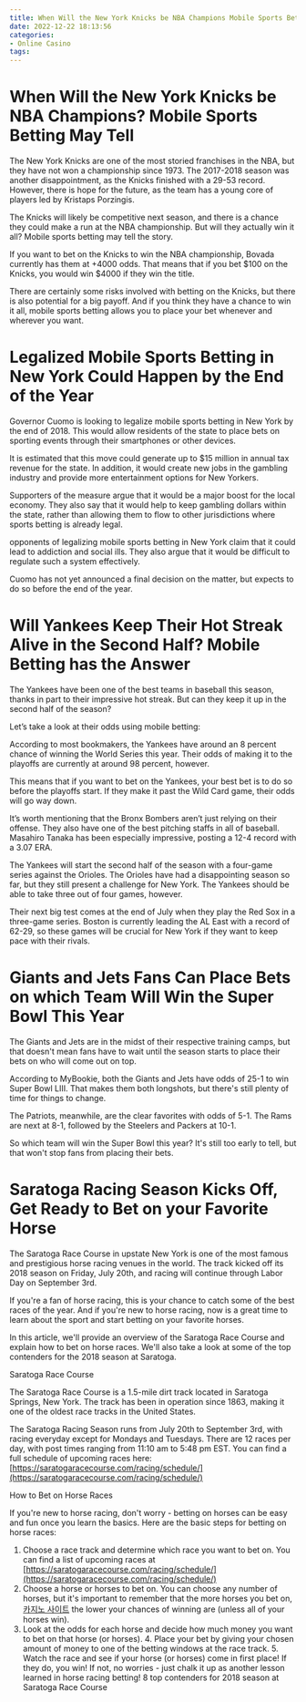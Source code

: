 ```yaml
---
title: When Will the New York Knicks be NBA Champions Mobile Sports Betting May Tell
date: 2022-12-22 18:13:56
categories:
- Online Casino
tags:
---
```



#  When Will the New York Knicks be NBA Champions? Mobile Sports Betting May Tell

The New York Knicks are one of the most storied franchises in the NBA, but they have not won a championship since 1973. The 2017-2018 season was another disappointment, as the Knicks finished with a 29-53 record. However, there is hope for the future, as the team has a young core of players led by Kristaps Porzingis.

The Knicks will likely be competitive next season, and there is a chance they could make a run at the NBA championship. But will they actually win it all? Mobile sports betting may tell the story.

If you want to bet on the Knicks to win the NBA championship, Bovada currently has them at +4000 odds. That means that if you bet $100 on the Knicks, you would win $4000 if they win the title.

There are certainly some risks involved with betting on the Knicks, but there is also potential for a big payoff. And if you think they have a chance to win it all, mobile sports betting allows you to place your bet whenever and wherever you want.

#  Legalized Mobile Sports Betting in New York Could Happen by the End of the Year

Governor Cuomo is looking to legalize mobile sports betting in New York by the end of 2018. This would allow residents of the state to place bets on sporting events through their smartphones or other devices.

It is estimated that this move could generate up to $15 million in annual tax revenue for the state. In addition, it would create new jobs in the gambling industry and provide more entertainment options for New Yorkers.

Supporters of the measure argue that it would be a major boost for the local economy. They also say that it would help to keep gambling dollars within the state, rather than allowing them to flow to other jurisdictions where sports betting is already legal.

 opponents of legalizing mobile sports betting in New York claim that it could lead to addiction and social ills. They also argue that it would be difficult to regulate such a system effectively.

Cuomo has not yet announced a final decision on the matter, but expects to do so before the end of the year.

#  Will Yankees Keep Their Hot Streak Alive in the Second Half? Mobile Betting has the Answer

The Yankees have been one of the best teams in baseball this season, thanks in part to their impressive hot streak. But can they keep it up in the second half of the season?

Let’s take a look at their odds using mobile betting:

According to most bookmakers, the Yankees have around an 8 percent chance of winning the World Series this year. Their odds of making it to the playoffs are currently at around 98 percent, however.

This means that if you want to bet on the Yankees, your best bet is to do so before the playoffs start. If they make it past the Wild Card game, their odds will go way down.

It’s worth mentioning that the Bronx Bombers aren’t just relying on their offense. They also have one of the best pitching staffs in all of baseball. Masahiro Tanaka has been especially impressive, posting a 12-4 record with a 3.07 ERA.

The Yankees will start the second half of the season with a four-game series against the Orioles. The Orioles have had a disappointing season so far, but they still present a challenge for New York. The Yankees should be able to take three out of four games, however.

Their next big test comes at the end of July when they play the Red Sox in a three-game series. Boston is currently leading the AL East with a record of 62-29, so these games will be crucial for New York if they want to keep pace with their rivals.

#  Giants and Jets Fans Can Place Bets on which Team Will Win the Super Bowl This Year

The Giants and Jets are in the midst of their respective training camps, but that doesn't mean fans have to wait until the season starts to place their bets on who will come out on top.

According to MyBookie, both the Giants and Jets have odds of 25-1 to win Super Bowl LIII. That makes them both longshots, but there's still plenty of time for things to change.

The Patriots, meanwhile, are the clear favorites with odds of 5-1. The Rams are next at 8-1, followed by the Steelers and Packers at 10-1.

So which team will win the Super Bowl this year? It's still too early to tell, but that won't stop fans from placing their bets.

#  Saratoga Racing Season Kicks Off, Get Ready to Bet on your Favorite Horse

The Saratoga Race Course in upstate New York is one of the most famous and prestigious horse racing venues in the world. The track kicked off its 2018 season on Friday, July 20th, and racing will continue through Labor Day on September 3rd.

If you're a fan of horse racing, this is your chance to catch some of the best races of the year. And if you're new to horse racing, now is a great time to learn about the sport and start betting on your favorite horses.

In this article, we'll provide an overview of the Saratoga Race Course and explain how to bet on horse races. We'll also take a look at some of the top contenders for the 2018 season at Saratoga.

Saratoga Race Course

The Saratoga Race Course is a 1.5-mile dirt track located in Saratoga Springs, New York. The track has been in operation since 1863, making it one of the oldest race tracks in the United States.

The Saratoga Racing Season runs from July 20th to September 3rd, with racing everyday except for Mondays and Tuesdays. There are 12 races per day, with post times ranging from 11:10 am to 5:48 pm EST. You can find a full schedule of upcoming races here: [https://saratogaracecourse.com/racing/schedule/](https://saratogaracecourse.com/racing/schedule/)

How to Bet on Horse Races

If you're new to horse racing, don't worry - betting on horses can be easy and fun once you learn the basics. Here are the basic steps for betting on horse races:

1. Choose a race track and determine which race you want to bet on. You can find a list of upcoming races at [https://saratogaracecourse.com/racing/schedule/](https://saratogaracecourse.com/racing/schedule/)
2. Choose a horse or horses to bet on. You can choose any number of horses, but it's important to remember that the more horses you bet on,[카지노 사이트](https://choegocasino.com/) the lower your chances of winning are (unless all of your horses win). 
3. Look at the odds for each horse and decide how much money you want to bet on that horse (or horses).  4. Place your bet by giving your chosen amount of money to one of the betting windows at the race track.  5. Watch the race and see if your horse (or horses) come in first place! If they do, you win! If not, no worries - just chalk it up as another lesson learned in horse racing betting!
8 top contenders for 2018 season at Saratoga Race Course